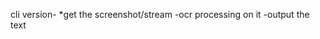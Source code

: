 cli version-
    *get the screenshot/stream
        -ocr processing on it
            -output the text 